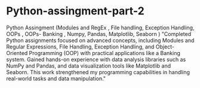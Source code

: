 # Python-assingment-part-2
Python Assingment (Modules and RegEx , File handling, Exception Handling, OOPs , OOPs- Banking  , Numpy, Pandas, Matplotlib, Seaborn )
"Completed Python assignments focused on advanced concepts, including Modules and Regular Expressions, File Handling, Exception Handling, and Object-Oriented Programming (OOP) with practical applications like a Banking system. Gained hands-on experience with data analysis libraries such as NumPy and Pandas, and data visualization tools like Matplotlib and Seaborn. This work strengthened my programming capabilities in handling real-world tasks and data manipulation."
